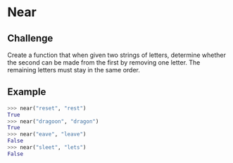 # Near

## Challenge

Create a function that when given two strings of letters, determine whether the second can be made from the first by removing one letter. The remaining letters must stay in the same order.

## Example

```python
>>> near("reset", "rest")
True
>>> near("dragoon", "dragon")
True
>>> near("eave", "leave")
False
>>> near("sleet", "lets")
False
```